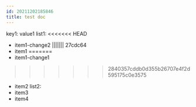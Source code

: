 ```yaml
---
id: 20211202185846
title: test doc
---
```

key1: value1
list1:
<<<<<<< HEAD
  - item1-change2
||||||| 27cdc64
  - item1
=======
  - item1-change1
>>>>>>> 2840357cddb0d355b26707e4f2d595175c0e3575
  - item2
list2:
  - item3
  - item4
